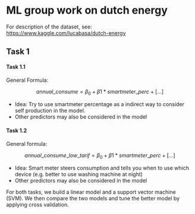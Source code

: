 #  ML group work on dutch energy

For description of the dataset, see: https://www.kaggle.com/lucabasa/dutch-energy



## Task 1

#### Task 1.1

General Formula: 

$$annual\_consume = \beta_0 + \beta1*smartmeter\_perc + [...]$$

- Idea: Try to use smartmeter percentage as a indirect way to consider self production in the 
  model.
- Other predictors may also be considered in the model

#### Task 1.2

General formula:

$$annual\_consume\_low\_tarif = \beta_0 + \beta1*smartmeter\_perc + [...]$$

- Idea: Smart meter steers consumption and tells you when to use which device (e.g. better to use washing machine at night)
- Other predictors may also be considered in the model



For both tasks, we build a linear model and a support vector machine (SVM). We then compare the two models and tune the better model by applying cross validation.

